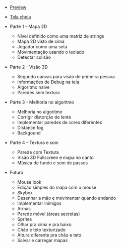 * [Preview](https://andrebreves.github.io/js-raycast-engine/engine/)
* [Tela cheia](https://andrebreves.github.io/js-raycast-engine/engine/full-screen.html)

* Parte 1 - Mapa 2D
  - Nível definido como uma matriz de strings
  - Mapa 2D visto de cima
  - Jogador como uma seta
  - Movimentação usando o teclado
  - Detectar colisão

* Parte 2 - Visão 3D
  - Segundo canvas para visão de primeira pessoa
  - Informações de Debug na tela
  - Algoritmo naive
  - Paredes sem textura

* Parte 3 - Melhoria no algoritmo
  - Melhoria no algoritmo
  - Corrigir distorção de lente
  - Implementar paredes de cores diferentes
  - Distance fog
  - Backgound

* Parte 4 - Textura e som
  - Parede com Textura
  - Visão 3D Fullscreen e mapa no canto
  - Música de fundo e som de passos

* Futuro
  - Mouse look
  - Edição simples do mapa com o mouse
  - Skybox
  - Desenhar a mão e movimentar quando andando
  - Implementar inimigos
  - Armas
  - Parede móvel (áreas secretas)
  - Sprites
  - Olhar pra cima e pra baixo
  - Chão e teto texturizado
  - Altura diferente pra chão e teto
  - Salvar e carregar mapas
